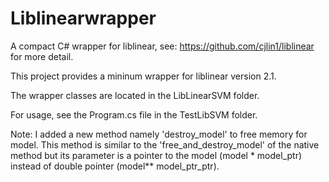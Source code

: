 # Liblinearwrapper
A compact C# wrapper for liblinear, see: https://github.com/cjlin1/liblinear for more detail.

This project provides a mininum wrapper for liblinear version 2.1.

The wrapper classes are located in the LibLinearSVM folder.

For usage, see the Program.cs file in the TestLibSVM folder.

Note: I added a new method namely 'destroy_model' to free memory for model. This method is similar to the 'free_and_destroy_model' of the native method but its parameter is a pointer to the model (model * model_ptr) instead of double pointer (model** model_ptr_ptr).
